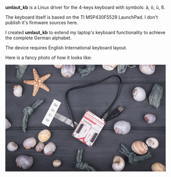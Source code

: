 **umlaut_kb** is a Linux driver for the 4-keys keyboard with symbols:
ä, ö, ü, ß.

The keyboard itself is based on the TI MSP430F5529 LaunchPad.
I don't publish it's firmware sources here.

I created **umlaut_kb** to extend my laptop's keyboard functionality to achieve the complete German alphabet.

The device requires English International keyboard layout.

Here is a fancy photo of how it looks like:

![Fancy sea theme](https://github.com/Kirill-Marinushkin/umlaut_kb/blob/master/images/sea_theme.jpg?raw=true)
